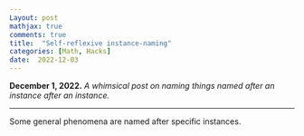 ```yaml
---
Layout: post
mathjax: true
comments: true
title:  "Self-reflexive instance-naming"
categories: [Math, Hacks]
date:  2022-12-03
---
```


**December 1, 2022.** *A whimsical post on naming things named after an instance after an instance.*

---

Some general phenomena are named after specific instances.

